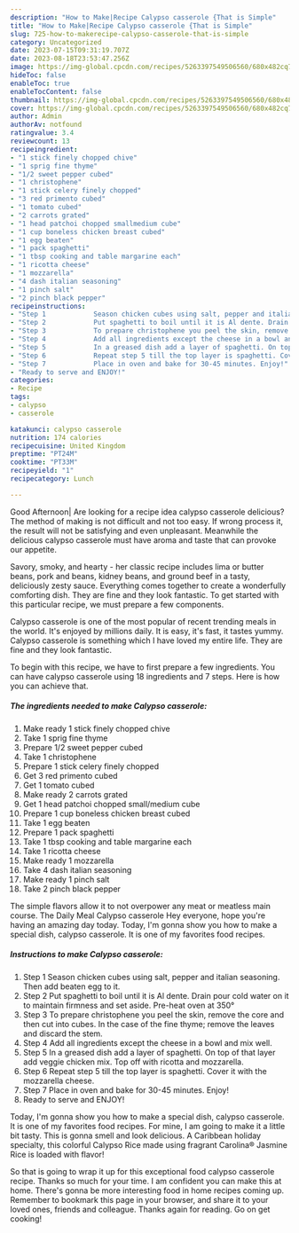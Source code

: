 ```yaml
---
description: "How to Make|Recipe Calypso casserole {That is Simple"
title: "How to Make|Recipe Calypso casserole {That is Simple"
slug: 725-how-to-makerecipe-calypso-casserole-that-is-simple
category: Uncategorized
date: 2023-07-15T09:31:19.707Z
date: 2023-08-18T23:53:47.256Z
image: https://img-global.cpcdn.com/recipes/5263397549506560/680x482cq70/calypso-casserole-recipe-main-photo.jpg
hideToc: false
enableToc: true
enableTocContent: false
thumbnail: https://img-global.cpcdn.com/recipes/5263397549506560/680x482cq70/calypso-casserole-recipe-main-photo.jpg
cover: https://img-global.cpcdn.com/recipes/5263397549506560/680x482cq70/calypso-casserole-recipe-main-photo.jpg
author: Admin
authorAv: notfound
ratingvalue: 3.4
reviewcount: 13
recipeingredient:
- "1 stick finely chopped chive"
- "1 sprig fine thyme"
- "1/2 sweet pepper cubed"
- "1 christophene"
- "1 stick celery finely chopped"
- "3 red primento cubed"
- "1 tomato cubed"
- "2 carrots grated"
- "1 head patchoi chopped smallmedium cube"
- "1 cup boneless chicken breast cubed"
- "1 egg beaten"
- "1 pack spaghetti"
- "1 tbsp cooking and table margarine each"
- "1 ricotta cheese"
- "1 mozzarella"
- "4 dash italian seasoning"
- "1 pinch salt"
- "2 pinch black pepper"
recipeinstructions:
- "Step 1            Season chicken cubes using salt, pepper and italian seasoning. Then add beaten egg to it."
- "Step 2            Put spaghetti to boil until it is Al dente. Drain pour cold water on it to maintain firmness and set aside. Pre-heat oven at 350°"
- "Step 3            To prepare christophene you peel the skin, remove the core and then cut into cubes. In the case of the fine thyme; remove the leaves and discard the stem."
- "Step 4            Add all ingredients except the cheese in a bowl and mix well."
- "Step 5            In a greased dish add a layer of spaghetti. On top of that layer add veggie chicken mix. Top off with ricotta and mozzarella."
- "Step 6            Repeat step 5 till the top layer is spaghetti. Cover it with the mozzarella cheese."
- "Step 7            Place in oven and bake for 30-45 minutes. Enjoy!"
- "Ready to serve and ENJOY!"
categories:
- Recipe
tags:
- calypso
- casserole

katakunci: calypso casserole 
nutrition: 174 calories
recipecuisine: United Kingdom
preptime: "PT24M"
cooktime: "PT33M"
recipeyield: "1"
recipecategory: Lunch

---
```



Good Afternoon| Are looking for a recipe idea calypso casserole delicious? The method of making is not difficult and not too easy. If wrong process it, the result will not be satisfying and even unpleasant. Meanwhile the delicious calypso casserole must have aroma and taste that can provoke our appetite.





Savory, smoky, and hearty - her classic recipe includes lima or butter beans, pork and beans, kidney beans, and ground beef in a tasty, deliciously zesty sauce. Everything comes together to create a wonderfully comforting dish. They are fine and they look fantastic. To get started with this particular recipe, we must prepare a few components.

Calypso casserole is one of the most popular of recent trending meals in the world. It's enjoyed by millions daily. It is easy, it's fast, it tastes yummy. Calypso casserole is something which I have loved my entire life. They are fine and they look fantastic.


To begin with this recipe, we have to first prepare a few ingredients. You can have calypso casserole using 18 ingredients and 7 steps. Here is how you can achieve that.

<!--inarticleads1-->

##### The ingredients needed to make Calypso casserole:

1. Make ready 1 stick finely chopped chive
1. Take 1 sprig fine thyme
1. Prepare 1/2 sweet pepper cubed
1. Take 1 christophene
1. Prepare 1 stick celery finely chopped
1. Get 3 red primento cubed
1. Get 1 tomato cubed
1. Make ready 2 carrots grated
1. Get 1 head patchoi chopped small/medium cube
1. Prepare 1 cup boneless chicken breast cubed
1. Take 1 egg beaten
1. Prepare 1 pack spaghetti
1. Take 1 tbsp cooking and table margarine each
1. Take 1 ricotta cheese
1. Make ready 1 mozzarella
1. Take 4 dash italian seasoning
1. Make ready 1 pinch salt
1. Take 2 pinch black pepper


The simple flavors allow it to not overpower any meat or meatless main course. The Daily Meal Calypso casserole Hey everyone, hope you&#39;re having an amazing day today. Today, I&#39;m gonna show you how to make a special dish, calypso casserole. It is one of my favorites food recipes. 

<!--inarticleads2-->

##### Instructions to make Calypso casserole:

1. Step 1            Season chicken cubes using salt, pepper and italian seasoning. Then add beaten egg to it.
1. Step 2            Put spaghetti to boil until it is Al dente. Drain pour cold water on it to maintain firmness and set aside. Pre-heat oven at 350°
1. Step 3            To prepare christophene you peel the skin, remove the core and then cut into cubes. In the case of the fine thyme; remove the leaves and discard the stem.
1. Step 4            Add all ingredients except the cheese in a bowl and mix well.
1. Step 5            In a greased dish add a layer of spaghetti. On top of that layer add veggie chicken mix. Top off with ricotta and mozzarella.
1. Step 6            Repeat step 5 till the top layer is spaghetti. Cover it with the mozzarella cheese.
1. Step 7            Place in oven and bake for 30-45 minutes. Enjoy!
1. Ready to serve and ENJOY!

Today, I&#39;m gonna show you how to make a special dish, calypso casserole. It is one of my favorites food recipes. For mine, I am going to make it a little bit tasty. This is gonna smell and look delicious. A Caribbean holiday specialty, this colorful Calypso Rice made using fragrant Carolina® Jasmine Rice is loaded with flavor! 

So that is going to wrap it up for this exceptional food calypso casserole recipe. Thanks so much for your time. I am confident you can make this at home. There's gonna be more interesting food in home recipes coming up. Remember to bookmark this page in your browser, and share it to your loved ones, friends and colleague. Thanks again for reading. Go on get cooking!
